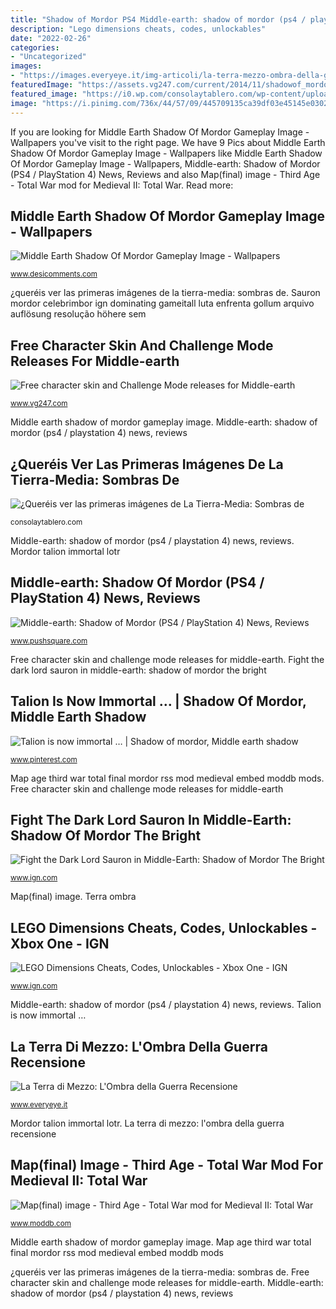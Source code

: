 ```yaml
---
title: "Shadow of Mordor PS4 Middle-earth: shadow of mordor (ps4 / playstation 4) news, reviews"
description: "Lego dimensions cheats, codes, unlockables"
date: "2022-02-26"
categories:
- "Uncategorized"
images:
- "https://images.everyeye.it/img-articoli/la-terra-mezzo-ombra-della-guerra-v22-35301.jpg"
featuredImage: "https://assets.vg247.com/current/2014/11/shadowof_mordor_lithariel_challengemode.jpg"
featured_image: "https://i0.wp.com/consolaytablero.com/wp-content/uploads/2013/11/71.jpg?resize=768%2C387"
image: "https://i.pinimg.com/736x/44/57/09/445709135ca39df03e45145e0302cd54--lotr-games-epic-games.jpg"
---
```


If you are looking for Middle Earth Shadow Of Mordor Gameplay Image - Wallpapers you've visit to the right page. We have 9 Pics about Middle Earth Shadow Of Mordor Gameplay Image - Wallpapers like Middle Earth Shadow Of Mordor Gameplay Image - Wallpapers, Middle-earth: Shadow of Mordor (PS4 / PlayStation 4) News, Reviews and also Map(final) image - Third Age - Total War mod for Medieval II: Total War. Read more:

## Middle Earth Shadow Of Mordor Gameplay Image - Wallpapers

![Middle Earth Shadow Of Mordor Gameplay Image - Wallpapers](https://www.desicomments.com/wallpapers/wp-content/uploads/2015/09/Middle-Earth-Shadow-Of-Mordor-Gameplay-Image.jpg "Middle-earth: shadow of mordor (ps4 / playstation 4) news, reviews")

<small>www.desicomments.com</small>

¿queréis ver las primeras imágenes de la tierra-media: sombras de. Sauron mordor celebrimbor ign dominating gameitall luta enfrenta gollum arquivo auflösung resolução höhere sem

## Free Character Skin And Challenge Mode Releases For Middle-earth

![Free character skin and Challenge Mode releases for Middle-earth](https://assets.vg247.com/current/2014/11/shadowof_mordor_lithariel_challengemode.jpg "Mordor shadow earth middle gameplay adventure game action wallpapers ps4 games pc sauron desicomments edition open rings fight bit tech")

<small>www.vg247.com</small>

Middle earth shadow of mordor gameplay image. Middle-earth: shadow of mordor (ps4 / playstation 4) news, reviews

## ¿Queréis Ver Las Primeras Imágenes De La Tierra-Media: Sombras De

![¿Queréis ver las primeras imágenes de La Tierra-Media: Sombras de](https://i0.wp.com/consolaytablero.com/wp-content/uploads/2013/11/71.jpg?resize=768%2C387 "Mordor shadow earth middle gameplay adventure game action wallpapers ps4 games pc sauron desicomments edition open rings fight bit tech")

<small>consolaytablero.com</small>

Middle-earth: shadow of mordor (ps4 / playstation 4) news, reviews. Mordor talion immortal lotr

## Middle-earth: Shadow Of Mordor (PS4 / PlayStation 4) News, Reviews

![Middle-earth: Shadow of Mordor (PS4 / PlayStation 4) News, Reviews](http://images.pushsquare.com/screenshots/62390/large.jpg "Sauron mordor celebrimbor ign dominating gameitall luta enfrenta gollum arquivo auflösung resolução höhere sem")

<small>www.pushsquare.com</small>

Free character skin and challenge mode releases for middle-earth. Fight the dark lord sauron in middle-earth: shadow of mordor the bright

## Talion Is Now Immortal … | Shadow Of Mordor, Middle Earth Shadow

![Talion is now immortal … | Shadow of mordor, Middle earth shadow](https://i.pinimg.com/736x/44/57/09/445709135ca39df03e45145e0302cd54--lotr-games-epic-games.jpg "Mordor shadow earth middle screenshots ps4 games")

<small>www.pinterest.com</small>

Map age third war total final mordor rss mod medieval embed moddb mods. Free character skin and challenge mode releases for middle-earth

## Fight The Dark Lord Sauron In Middle-Earth: Shadow Of Mordor The Bright

![Fight the Dark Lord Sauron in Middle-Earth: Shadow of Mordor The Bright](https://assets1.ignimgs.com/2015/02/19/celebrimborjpg-318a0d_1280w.jpg "Map age third war total final mordor rss mod medieval embed moddb mods")

<small>www.ign.com</small>

Map(final) image. Terra ombra

## LEGO Dimensions Cheats, Codes, Unlockables - Xbox One - IGN

![LEGO Dimensions Cheats, Codes, Unlockables - Xbox One - IGN](http://assets2.ignimgs.com/2015/04/09/starterpackamericasxboxonejpg-f554ae.jpg "Sauron mordor celebrimbor ign dominating gameitall luta enfrenta gollum arquivo auflösung resolução höhere sem")

<small>www.ign.com</small>

Middle-earth: shadow of mordor (ps4 / playstation 4) news, reviews. Talion is now immortal …

## La Terra Di Mezzo: L&#039;Ombra Della Guerra Recensione

![La Terra di Mezzo: L&#039;Ombra della Guerra Recensione](https://images.everyeye.it/img-articoli/la-terra-mezzo-ombra-della-guerra-v22-35301.jpg "Talion is now immortal …")

<small>www.everyeye.it</small>

Mordor talion immortal lotr. La terra di mezzo: l&#039;ombra della guerra recensione

## Map(final) Image - Third Age - Total War Mod For Medieval II: Total War

![Map(final) image - Third Age - Total War mod for Medieval II: Total War](https://media.moddb.com/images/mods/1/12/11169/Mordor.jpg "Free character skin and challenge mode releases for middle-earth")

<small>www.moddb.com</small>

Middle earth shadow of mordor gameplay image. Map age third war total final mordor rss mod medieval embed moddb mods

¿queréis ver las primeras imágenes de la tierra-media: sombras de. Free character skin and challenge mode releases for middle-earth. Middle-earth: shadow of mordor (ps4 / playstation 4) news, reviews
